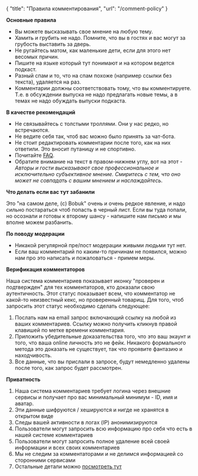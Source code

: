 {
   "title": "Правила комментирования",
   "url": "/comment-policy"
}

**Основные правила**

- Вы можете высказывать свое мнение на любую тему.
- Хамить и грубить не надо. Помните, что вы в гостях и вас могут за грубость выставить за дверь.
- Не ругайтесь матом, как маленькие дети, если для этого нет весомых причин.
- Пишите на языке который тут понимают и на котором ведется подкаст.
- Разный спам и то, что на спам похоже (например ссылки без текста), удаляется на раз.
- Комментарии должны соответствовать тому, что вы комментируете. Т.е. в обсуждении выпуска не надо предлагать новые темы, а в темах не надо обуждать выпуски подкаста.

**В качестве рекомендаций**

- Не связывайтесь с толстыми троллями. Они у нас редко, но встречаются.
- Не ведите себя так, чтоб вас можно было принять за чат-бота. 
- Не стоит редактировать комментарии после того, как на них ответили. Это вносит путаницу и не спортивно.
- Почитайте [FAQ](https://radio-t.com/faq/).
- Обратите внимание на текст в правом-нижнем углу, вот на этот - *Авторы и гости высказывают свое профессиональное и исключительно субъективное мнение. Смиритесь с тем, что оно может не совпадать с вашим мнением и наслаждайтесь.*

**Что делать если вас тут забанили**

Это "на самом деле, (c) Bobuk" очень и очень редкое явление, и надо сильно постараться чтоб попасть в черный лист. Если вы туда попали, но осознали и готовы к второму шансу - напишите нам письмо и мы вполне можем разбанить.

**По поводу модерации**

- Никакой регулярной пре/пост модерации живыми людьми тут нет. 
- Если ваш комментарий по каким-то причинам не появился, можно нам про это написать и пожаловаться - примем меры.

**Верификация комментаторов**

Наша система комментариев показывает иконку "проверен и подтвержден" для тех комментаторов, кто доказали свою аутентичность. Этот статус показывает всем, что комментатор не какой-то неизвестный кекс, но проверенный товарищ. Для того, чтоб запросить этот статус необходимо сделать следующее:

1. Послать нам на email запрос включающий ссылку на любой из ваших комментариев. Ссылку можно получить кликнув правой клавишей по метке времени комментария.
1. Приложить убедительные доказательства того, что это ваш экаунт и того, что ваша online личность это не фейк. Никакого формального метода это доказать не существует, так что проявите фантазию и находчивость.
1. Все данные, что вы прислали в запросе, будут немедленно удалены после того, как запрос будет рассмотрен.

**Приватность**

1. Наша система комментариев требует логина через внешние сервисы и получает про вас минимальный минимум - ID, имя и аватар.
1. Эти данные шифруются / хешируются и нигде не хранятся в открытом виде
1. Следы вашей активности в логах (IP) анонимизируются
1. Пользователи могут запросить всю информацию про себя что есть в нашей системе комментариев
1. Пользователи могут запросить полное удаление всей своей информации и всех своих комментариев
1. Мы не следим за комментаторами и не делимся информацией со сторонними сервисами
1. Остальные детали можно [посмотреть тут](https://github.com/umputun/remark#privacy)
